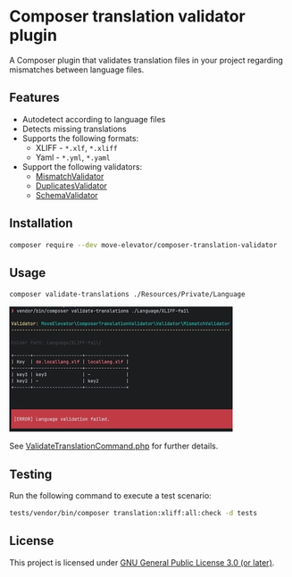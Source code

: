 # Composer translation validator plugin

A Composer plugin that validates translation files in your project regarding mismatches between language files.

## Features

* Autodetect according to language files
* Detects missing translations
* Supports the following formats:
    - XLIFF - `*.xlf`, `*.xliff`
    - Yaml - `*.yml`, `*.yaml`
* Support the following validators:
    - [MismatchValidator](src/Validator/MismatchValidator.php)
    - [DuplicatesValidator](src/Validator/DuplicatesValidator.php)
    - [SchemaValidator](src/Validator/SchemaValidator.php)

## Installation

```bash
composer require --dev move-elevator/composer-translation-validator
```

## Usage

```bash
composer validate-translations ./Resources/Private/Language
```

![console.jpg](docs/console.jpg)

See [ValidateTranslationCommand.php](src/Command/ValidateTranslationCommand.php) for further details.

## Testing

Run the following command to execute a test scenario:

```bash
tests/vendor/bin/composer translation:xliff:all:check -d tests

```

## License

This project is licensed under [GNU General Public License 3.0 (or later)](LICENSE.md).
